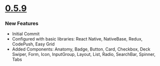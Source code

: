
# [0.5.9](https://github.com/GeekyAnts/NativeBase-KitchenSink/releases/tag/v0.5.9)

### New Features

- Initial Commit
- Configured with basic libraries: React Native, NativeBase, Redux, CodePush, Easy Grid
- Added Components: Anatomy, Badge, Button, Card, Checkbox, Deck Swiper, Form, Icon, InputGroup, Layout, List, Radio, SearchBar, Spinner, Tabs
